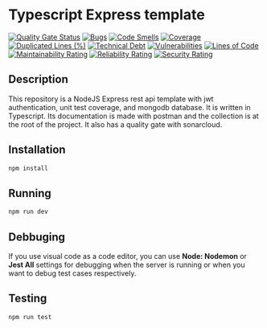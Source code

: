 # Typescript Express template

[![Quality Gate Status](https://sonarcloud.io/api/project_badges/measure?project=darioegb_typescript-express-template&metric=alert_status)](https://sonarcloud.io/dashboard?id=darioegb_typescript-express-template)
[![Bugs](https://sonarcloud.io/api/project_badges/measure?project=darioegb_typescript-express-template&metric=bugs)](https://sonarcloud.io/dashboard?id=darioegb_typescript-express-template)
[![Code Smells](https://sonarcloud.io/api/project_badges/measure?project=darioegb_typescript-express-template&metric=code_smells)](https://sonarcloud.io/dashboard?id=darioegb_typescript-express-template)
[![Coverage](https://sonarcloud.io/api/project_badges/measure?project=darioegb_typescript-express-template&metric=coverage)](https://sonarcloud.io/dashboard?id=darioegb_typescript-express-template)
[![Duplicated Lines (%)](https://sonarcloud.io/api/project_badges/measure?project=darioegb_typescript-express-template&metric=duplicated_lines_density)](https://sonarcloud.io/dashboard?id=darioegb_typescript-express-template)
[![Technical Debt](https://sonarcloud.io/api/project_badges/measure?project=darioegb_typescript-express-template&metric=sqale_index)](https://sonarcloud.io/dashboard?id=darioegb_typescript-express-template)
[![Vulnerabilities](https://sonarcloud.io/api/project_badges/measure?project=darioegb_typescript-express-template&metric=vulnerabilities)](https://sonarcloud.io/dashboard?id=darioegb_typescript-express-template)
[![Lines of Code](https://sonarcloud.io/api/project_badges/measure?project=darioegb_typescript-express-template&metric=ncloc)](https://sonarcloud.io/dashboard?id=darioegb_typescript-express-template)
[![Maintainability Rating](https://sonarcloud.io/api/project_badges/measure?project=darioegb_typescript-express-template&metric=sqale_rating)](https://sonarcloud.io/dashboard?id=darioegb_typescript-express-template)
[![Reliability Rating](https://sonarcloud.io/api/project_badges/measure?project=darioegb_typescript-express-template&metric=reliability_rating)](https://sonarcloud.io/dashboard?id=darioegb_typescript-express-template)
[![Security Rating](https://sonarcloud.io/api/project_badges/measure?project=darioegb_typescript-express-template&metric=security_rating)](https://sonarcloud.io/dashboard?id=darioegb_typescript-express-template)

## Description

This repository is a NodeJS Express rest api template with jwt authentication, unit test coverage, and mongodb database. It is written in Typescript. Its documentation is made with postman and the collection is at the root of the project. It also has a quality gate with sonarcloud.

## Installation

```bash
npm install
```

## Running

```bash
npm run dev
```

## Debbuging

If you use visual code as a code editor, you can use **Node: Nodemon** or **Jest All** settings for debugging when the server is running or when you want to debug test cases respectively.

## Testing

```bash
npm run test
```